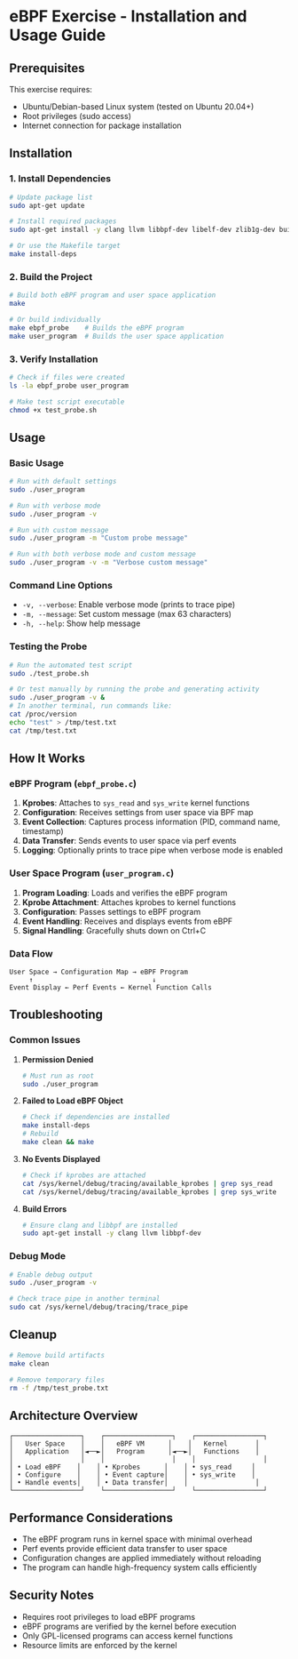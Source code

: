 # eBPF Exercise - Installation and Usage Guide

## Prerequisites

This exercise requires:
- Ubuntu/Debian-based Linux system (tested on Ubuntu 20.04+)
- Root privileges (sudo access)
- Internet connection for package installation

## Installation

### 1. Install Dependencies

```bash
# Update package list
sudo apt-get update

# Install required packages
sudo apt-get install -y clang llvm libbpf-dev libelf-dev zlib1g-dev build-essential

# Or use the Makefile target
make install-deps
```

### 2. Build the Project

```bash
# Build both eBPF program and user space application
make

# Or build individually
make ebpf_probe    # Builds the eBPF program
make user_program  # Builds the user space application
```

### 3. Verify Installation

```bash
# Check if files were created
ls -la ebpf_probe user_program

# Make test script executable
chmod +x test_probe.sh
```

## Usage

### Basic Usage

```bash
# Run with default settings
sudo ./user_program

# Run with verbose mode
sudo ./user_program -v

# Run with custom message
sudo ./user_program -m "Custom probe message"

# Run with both verbose mode and custom message
sudo ./user_program -v -m "Verbose custom message"
```

### Command Line Options

- `-v, --verbose`: Enable verbose mode (prints to trace pipe)
- `-m, --message`: Set custom message (max 63 characters)
- `-h, --help`: Show help message

### Testing the Probe

```bash
# Run the automated test script
sudo ./test_probe.sh

# Or test manually by running the probe and generating activity
sudo ./user_program -v &
# In another terminal, run commands like:
cat /proc/version
echo "test" > /tmp/test.txt
cat /tmp/test.txt
```

## How It Works

### eBPF Program (`ebpf_probe.c`)

1. **Kprobes**: Attaches to `sys_read` and `sys_write` kernel functions
2. **Configuration**: Receives settings from user space via BPF map
3. **Event Collection**: Captures process information (PID, command name, timestamp)
4. **Data Transfer**: Sends events to user space via perf events
5. **Logging**: Optionally prints to trace pipe when verbose mode is enabled

### User Space Program (`user_program.c`)

1. **Program Loading**: Loads and verifies the eBPF program
2. **Kprobe Attachment**: Attaches kprobes to kernel functions
3. **Configuration**: Passes settings to eBPF program
4. **Event Handling**: Receives and displays events from eBPF
5. **Signal Handling**: Gracefully shuts down on Ctrl+C

### Data Flow

```
User Space → Configuration Map → eBPF Program
     ↑                              ↓
Event Display ← Perf Events ← Kernel Function Calls
```

## Troubleshooting

### Common Issues

1. **Permission Denied**
   ```bash
   # Must run as root
   sudo ./user_program
   ```

2. **Failed to Load eBPF Object**
   ```bash
   # Check if dependencies are installed
   make install-deps
   # Rebuild
   make clean && make
   ```

3. **No Events Displayed**
   ```bash
   # Check if kprobes are attached
   cat /sys/kernel/debug/tracing/available_kprobes | grep sys_read
   cat /sys/kernel/debug/tracing/available_kprobes | grep sys_write
   ```

4. **Build Errors**
   ```bash
   # Ensure clang and libbpf are installed
   sudo apt-get install -y clang llvm libbpf-dev
   ```

### Debug Mode

```bash
# Enable debug output
sudo ./user_program -v

# Check trace pipe in another terminal
sudo cat /sys/kernel/debug/tracing/trace_pipe
```

## Cleanup

```bash
# Remove build artifacts
make clean

# Remove temporary files
rm -f /tmp/test_probe.txt
```

## Architecture Overview

```
┌─────────────────┐    ┌─────────────────┐    ┌─────────────────┐
│   User Space    │    │   eBPF VM      │    │   Kernel       │
│   Application   │◄──►│   Program      │◄──►│   Functions    │
│                 │    │                 │    │                 │
│ • Load eBPF    │    │ • Kprobes      │    │ • sys_read     │
│ • Configure    │    │ • Event capture│    │ • sys_write    │
│ • Handle events│    │ • Data transfer│    │                 │
└─────────────────┘    └─────────────────┘    └─────────────────┘
```

## Performance Considerations

- The eBPF program runs in kernel space with minimal overhead
- Perf events provide efficient data transfer to user space
- Configuration changes are applied immediately without reloading
- The program can handle high-frequency system calls efficiently

## Security Notes

- Requires root privileges to load eBPF programs
- eBPF programs are verified by the kernel before execution
- Only GPL-licensed programs can access kernel functions
- Resource limits are enforced by the kernel


